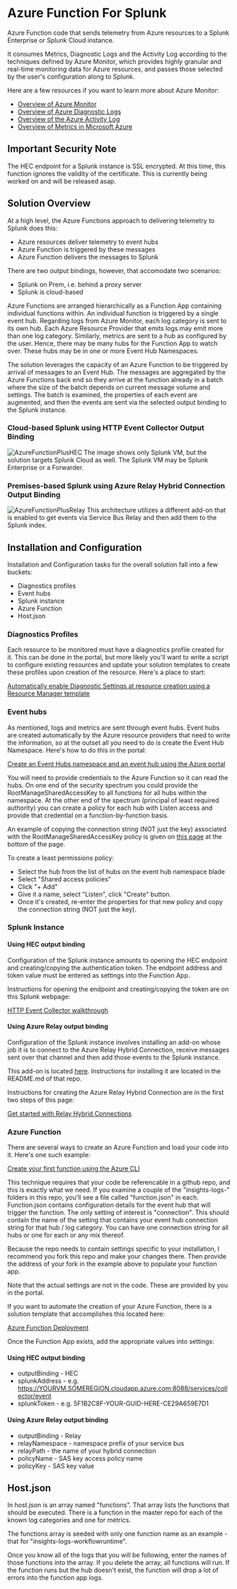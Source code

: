 # Azure Function For Splunk
Azure Function code that sends telemetry from Azure resources to a Splunk Enterprise or Splunk Cloud instance.

It consumes Metrics, Diagnostic Logs and the Activity Log according to the techniques defined by Azure Monitor, which provides highly granular and real-time monitoring data for Azure resources, and passes those selected by the user's configuration along to Splunk. 

Here are a few resources if you want to learn more about Azure Monitor:<br/>
* [Overview of Azure Monitor](https://docs.microsoft.com/en-us/azure/monitoring-and-diagnostics/monitoring-overview)
* [Overview of Azure Diagnostic Logs](https://docs.microsoft.com/en-us/azure/monitoring-and-diagnostics/monitoring-overview-of-diagnostic-logs)
* [Overview of the Azure Activity Log](https://docs.microsoft.com/en-us/azure/monitoring-and-diagnostics/monitoring-overview-activity-logs)
* [Overview of Metrics in Microsoft Azure](https://docs.microsoft.com/en-us/azure/monitoring-and-diagnostics/monitoring-overview-metrics)  

## Important Security Note
The HEC endpoint for a Splunk instance is SSL encrypted. At this time, this function ignores the validity of the certificate. This is currently being worked on and will be released asap.

## Solution Overview

At a high level, the Azure Functions approach to delivering telemetry to Splunk does this:
* Azure resources deliver telemetry to event hubs
* Azure Function is triggered by these messages
* Azure Function delivers the messages to Splunk

There are two output bindings, however, that accomodate two scenarios:
* Splunk on Prem, i.e. behind a proxy server
* Splunk is cloud-based

Azure Functions are arranged hierarchically as a Function App containing individual functions within. An individual function is triggered by a single event hub. Regarding logs from Azure Monitor, each log category is sent to its own hub. Each Azure Resource Provider that emits logs may emit more than one log category. Similarly, metrics are sent to a hub as configured by the user. Hence, there may be many hubs for the Function App to watch over. These hubs may be in one or more Event Hub Namespaces.

The solution leverages the capacity of an Azure Function to be triggered by arrival of messages to an Event Hub. The messages are aggregated by the Azure Functions back end so they arrive at the function already in a batch where the size of the batch depends on current message volume and settings. The batch is examined, the properties of each event are augmented, and then the events are sent via the selected output binding to the Splunk instance.  

### Cloud-based Splunk using HTTP Event Collector Output Binding

![AzureFunctionPlusHEC](images/AzureFunctionPlusHEC.PNG)
The image shows only Splunk VM, but the solution targets Splunk Cloud as well. The Splunk VM may be Splunk Enterprise or a Forwarder.  

### Premises-based Splunk using Azure Relay Hybrid Connection Output Binding

![AzureFunctionPlusRelay](images/AzureFunctionPlusRelay.PNG)
This architecture utilizes a different add-on that is enabled to get events via Service Bus Relay and then add them to the Splunk index.

## Installation and Configuration

Installation and Configuration tasks for the overall solution fall into a few buckets:

* Diagnostics profiles 
* Event hubs
* Splunk instance
* Azure Function
* Host.json

### Diagnostics Profiles
Each resource to be monitored must have a diagnostics profile created for it. This can be done in the portal, but more likely you'll want to write a script to configure existing resources and update your solution templates to create these profiles upon creation of the resource. Here's a place to start:

[Automatically enable Diagnostic Settings at resource creation using a Resource Manager template](https://docs.microsoft.com/en-us/azure/monitoring-and-diagnostics/monitoring-enable-diagnostic-logs-using-template)

### Event hubs

As mentioned, logs and metrics are sent through event hubs. Event hubs are created automatically by the Azure resource providers that need to write the information, so at the outset all you need to do is create the Event Hub Namespace. Here's how to do this in the portal:

[Create an Event Hubs namespace and an event hub using the Azure portal](https://docs.microsoft.com/en-us/azure/event-hubs/event-hubs-create)

You will need to provide credentials to the Azure Function so it can read the hubs. On one end of the security spectrum you could provide the RootManageSharedAccessKey to all functions for all hubs within the namespace. At the other end of the spectrum (principal of least required authority) you can create a policy for each hub with Listen access and provide that credential on a function-by-function basis.

An example of copying the connection string (NOT just the key) associated with the RootManageSharedAccessKey policy is given on [this page](https://docs.microsoft.com/en-us/azure/event-hubs/event-hubs-create) at the bottom of the page.  

To create a least permissions policy:
* Select the hub from the list of hubs on the event hub namespace blade
* Select "Shared access policies"
* Click "+ Add"
* Give it a name, select "Listen", click "Create" button.
* Once it's created, re-enter the properties for that new policy and copy the connection string (NOT just the key).

### Splunk Instance

#### Using HEC output binding
Configuration of the Splunk instance amounts to opening the HEC endpoint and creating/copying the authentication token. The endpoint address and token value must be entered as settings into the Function App.

Instructions for opening the endpoint and creating/copying the token are on this Splunk webpage:  

[HTTP Event Collector walkthrough](http://dev.splunk.com/view/event-collector/SP-CAAAE7F#usinghttpeventcollector)

#### Using Azure Relay output binding
Configuration of the Splunk instance involves installing an add-on whose job it is to connect to the Azure Relay Hybrid Connection, receive messages sent over that channel and then add those events to the Splunk instance.

This add-on is located [here](https://github.com/sebastus/AzureRelayHCAddonForSplunk). Instructions for installing it are located in the README.md of that repo.

Instructions for creating the Azure Relay Hybrid Connection are in the first two steps of this page:

[Get started with Relay Hybrid Connections](https://docs.microsoft.com/en-us/azure/service-bus-relay/relay-hybrid-connections-dotnet-get-started)


### Azure Function

There are several ways to create an Azure Function and load your code into it. Here's one such example:

[Create your first function using the Azure CLI](https://docs.microsoft.com/en-us/azure/azure-functions/functions-create-first-azure-function-azure-cli)

This technique requires that your code be referencable in a github repo, and this is exactly what we need. If you examine a couple of the "insights-logs-" folders in this repo, you'll see a file called "function.json" in each. Function.json contains configuration details for the event hub that will trigger the function. The only setting of interest is "connection". This should contain the name of the setting that contains your event hub connection string for that hub / log category. You can have one connection string for all hubs or one for each or any mix thereof.

Because the repo needs to contain settings specific to your installation, I recommend you fork this repo and make your changes there. Then provide the address of your fork in the example above to populate your function app.

Note that the actual settings are not in the code. These are provided by you in the portal.

If you want to automate the creation of your Azure Function, there is a solution template that accomplishes this located here:

[Azure Function Deployment](https://github.com/sebastus/AzureFunctionDeployment)

Once the Function App exists, add the appropriate values into settings:

#### Using HEC output binding

* outputBinding - HEC
* splunkAddress - e.g. https://YOURVM.SOMEREGION.cloudapp.azure.com:8088/services/collector/event
* splunkToken - e.g. 5F1B2C8F-YOUR-GUID-HERE-CE29A659E7D1

#### Using Azure Relay output binding

* outputBinding - Relay
* relayNamespace - namespace prefix of your service bus
* relayPath - the name of your hybrid connection
* policyName - SAS key access policy name
* policyKey - SAS key value

## Host.json

In host.json is an array named "functions". That array lists the functions that should be executed. There is a function in the master repo for each of the known log categories and one for metrics. 

The functions array is seeded with only one function name as an example - that for "insights-logs-workflowruntime". 

Once you know all of the logs that you will be following, enter the names of those functions into the array. If you delete the array, all functions will run. If the function runs but the hub doesn't exist, the function will drop a lot of errors into the function app logs.

